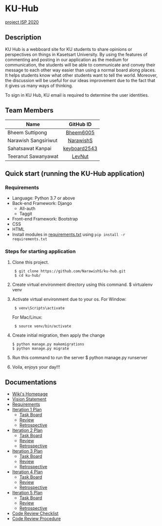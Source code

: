 # KU-Hub
[project ISP 2020]()<br>

## Description

KU Hub is a webboard site for KU students to share opinions or 
perspectives on things in Kasetsart University. By using the features 
of commenting and posting in our application as the medium for 
communication, the students will be able to communicate and convey their 
message to each other way easier than using a normal board along places. 
It helps students know what other students want to tell the world. 
Moreover, the discussion will be useful for our ideas improvement due to 
the fact that it gives us many ways of thinking. 

To sign in KU Hub, KU email is required to determine the user identities.

## Team Members
| Name       |      GitHub ID     |
|----------|:-------------:|
| Bheem Suttipong        |     [Bheem6005](https://github.com/Bheem6005)    |
| Narawish Sangsiriwut        |     [NarawishS](https://github.com/NarawishS)      |
| Sahatsawat Kanpai        |      [keyboard2543](https://github.com/keyboard2543)      |
| Teeranut Sawanyawat        |     [LevNut](https://github.com/LevNut)       |

## Quick start (running the KU-Hub application)

### Requirements
* Language: Python 3.7 or above
* Back-end Framework: Django
    * All-auth
    * Taggit
* Front-end Framework: Bootstrap
* CSS
* HTML
* Install modules in [requirements.txt](requirements.txt)
using 
```pip install -r requirements.txt```

### Steps for starting application
1. Clone this project.

        $ git clone https://github.com/NarawishS/ku-hub.git
        $ cd ku-hub/
        
2. Create virtual environment directory using this command.
        $ virtualenv venv

3. Activate virtual environment due to your os.
   For Window:
    
        $ venv\Scripts\activate
        
    For Mac/Linux:
    
        $ source venv/bin/activate


4. Create initial migration, then apply the change 
       
       $ python manage.py makemigrations
       $ python manage.py migrate
       
5. Run this command to run the server
       $ python manage.py runserver
       
6. Voila, enjoys your day!!!

## Documentations
* [Wiki's Homepage](https://github.com/NarawishS/ku-hub/wiki)
* [Vision Statement](https://github.com/NarawishS/ku-hub/wiki/Vision-Statement)
* [Requirements](https://github.com/NarawishS/ku-hub/wiki/Requirements)
* [Iteration 1 Plan](https://github.com/NarawishS/ku-hub/wiki/Iteration-1-Plan)
    * [Task Board](https://github.com/NarawishS/ku-hub/projects/1)
    * [Review](https://github.com/NarawishS/ku-hub/wiki/Iteration-1-Review)
    * [Retrospective](https://github.com/NarawishS/ku-hub/wiki/Iteration-1-Retrospective)
* [Iteration 2 Plan](https://github.com/NarawishS/ku-hub/wiki/Iteration-2-Plan)
    * [Task Board](https://github.com/NarawishS/ku-hub/projects/2)
    * [Review](https://github.com/NarawishS/ku-hub/wiki/Iteration-2-Review)
    * [Retrospective](https://github.com/NarawishS/ku-hub/wiki/Iteration-2-Retrospective)
* [Iteration 3 Plan](https://github.com/NarawishS/ku-hub/wiki/Iteration-3-Plan)
    * [Task Board](https://github.com/NarawishS/ku-hub/projects/4)
    * [Review](https://github.com/NarawishS/ku-hub/wiki/Iteration-3-Review)
    * [Retrospective](https://github.com/NarawishS/ku-hub/wiki/Iteration-3-Retrospective)
* [Iteration 4 Plan](https://github.com/NarawishS/ku-hub/wiki/Iteration-4-Plan)
    * [Task Board](https://github.com/NarawishS/ku-hub/projects/5)
    * [Review](https://github.com/NarawishS/ku-hub/wiki/Iteration-4-Review)
    * [Retrospective](https://github.com/NarawishS/ku-hub/wiki/Iteration-4-Retrospective)
* [Iteration 5 Plan](https://github.com/NarawishS/ku-hub/wiki/Iteration-5-Plan)
    * [Task Board]()
    * [Review]()
    * [Retrospective]()
* [Code Review Checklist](https://github.com/NarawishS/ku-hub/wiki/Code-Review-Checklist)
* [Code Review Procedure](https://github.com/NarawishS/ku-hub/wiki/Code-Review-Procedure)